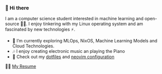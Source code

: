 ### 👋 Hi there 
I am a computer science student interested in machine learning and open-source 👨‍💻. I enjoy tinkering with my Linux operating system and am fascinated by new technologies ⚡.

- 🔭 I’m currently exploring MLOps, NixOS, Machine Learning Models and Cloud Technologies.
- 🎶 I enjoy creating electronic music an playing the Piano
- 💬 Check out my [dotfiles](https://github.com/fabian-gubler/.dotfiles) and [neovim configuration](https://github.com/fabian-gubler/nvim-config)

️️️🧑‍💼 [My Resume](https://raw.githubusercontent.com/fabian-gubler/resume/main/en_FabianGublerResume.pdf)
